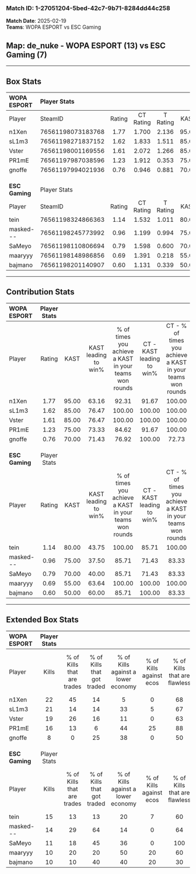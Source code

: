 ### Match ID: 1-27051204-5bed-42c7-9b71-8284dd44c258  
**Match Date**: 2025-02-19  
**Teams**: WOPA ESPORT vs ESC Gaming  

## **Map**: de_nuke - WOPA ESPORT (13) vs ESC Gaming (7)  
---  

## Box Stats  

| **WOPA ESPORT** | Player Stats      |        |           |          |       |       |       |         |        |      |     |
| :- | :- | :-: | :-: | :-: | :-: | :-: | :-: | :-: | :-: | :-: | :-: |
| Player          | SteamID           | Rating | CT Rating | T Rating | KAST  |  ADR  | Kills | Assists | Deaths | K/D  | HS% |
| n1Xen           | 76561198073183768 |  1.77  |   1.700   |  2.136   | 95.00 | 94.4  |  22   |    5    |   10   | 2.20 | 59  |
| sL1m3           | 76561198271837152 |  1.62  |   1.833   |  1.511   | 85.00 | 94.5  |  21   |    5    |   11   | 1.91 | 28  |
| Vster           | 76561198001169556 |  1.61  |   2.072   |  1.266   | 85.00 | 120.8 |  19   |    9    |   12   | 1.58 | 47  |
| PR1mE           | 76561197987038596 |  1.23  |   1.912   |  0.353   | 75.00 | 89.9  |  16   |    4    |   14   | 1.14 | 81  |
| gnoffe          | 76561197994021936 |  0.76  |   0.946   |  0.881   | 70.00 | 57.2  |   8   |    6    |   14   | 0.57 | 75  |
|                 |                   |        |           |          |       |       |       |         |        |      |     |
|                 |                   |        |           |          |       |       |       |         |        |      |     |
|                 |                   |        |           |          |       |       |       |         |        |      |     |
| **ESC Gaming**  | Player Stats      |        |           |          |       |       |       |         |        |      |     |
| Player          | SteamID           | Rating | CT Rating | T Rating | KAST  |  ADR  | Kills | Assists | Deaths | K/D  | HS% |
| tein            | 76561198324866363 |  1.14  |   1.532   |  1.011   | 80.00 | 80.4  |  15   |    3    |   16   | 0.94 | 80  |
| masked---       | 76561198245773992 |  0.96  |   1.199   |  0.994   | 75.00 | 72.3  |  14   |    4    |   19   | 0.74 | 21  |
| SaMeyo          | 76561198110806694 |  0.79  |   1.598   |  0.600   | 70.00 | 69.4  |  11   |    6    |   19   | 0.58 | 45  |
| maaryyy         | 76561198148986856 |  0.69  |   1.391   |  0.218   | 55.00 | 56.9  |  10   |    2    |   15   | 0.67 | 30  |
| bajmano         | 76561198201140907 |  0.60  |   1.131   |  0.339   | 50.00 | 61.9  |  10   |    4    |   18   | 0.56 | 50  |
---  

## Contribution Stats  

| **WOPA ESPORT** | Player Stats |       |                      |                                                        |                           |                                                             |                          |                                                            |
| :- | :-: | :-: | :-: | :-: | :-: | :-: | :-: | :-: |
| Player          |    Rating    | KAST  | KAST leading to win% | % of times you achieve a KAST in your teams won rounds | CT - KAST leading to win% | CT - % of times you achieve a KAST in your teams won rounds | T - KAST leading to win% | T - % of times you achieve a KAST in your teams won rounds |
| n1Xen           |     1.77     | 95.00 |        63.16         |                         92.31                          |           91.67           |                           100.00                            |          14.29           |                           50.00                            |
| sL1m3           |     1.62     | 85.00 |        76.47         |                         100.00                         |          100.00           |                           100.00                            |          33.33           |                           100.00                           |
| Vster           |     1.61     | 85.00 |        76.47         |                         100.00                         |          100.00           |                           100.00                            |          33.33           |                           100.00                           |
| PR1mE           |     1.23     | 75.00 |        73.33         |                         84.62                          |           91.67           |                           100.00                            |           0.00           |                            0.00                            |
| gnoffe          |     0.76     | 70.00 |        71.43         |                         76.92                          |          100.00           |                            72.73                            |          33.33           |                           100.00                           |
|                 |              |       |                      |                                                        |                           |                                                             |                          |                                                            |
|                 |              |       |                      |                                                        |                           |                                                             |                          |                                                            |
|                 |              |       |                      |                                                        |                           |                                                             |                          |                                                            |
| **ESC Gaming**  | Player Stats |       |                      |                                                        |                           |                                                             |                          |                                                            |
| Player          |    Rating    | KAST  | KAST leading to win% | % of times you achieve a KAST in your teams won rounds | CT - KAST leading to win% | CT - % of times you achieve a KAST in your teams won rounds | T - KAST leading to win% | T - % of times you achieve a KAST in your teams won rounds |
| tein            |     1.14     | 80.00 |        43.75         |                         100.00                         |           85.71           |                           100.00                            |          11.11           |                           100.00                           |
| masked---       |     0.96     | 75.00 |        37.50         |                         85.71                          |           71.43           |                            83.33                            |          11.11           |                           100.00                           |
| SaMeyo          |     0.79     | 70.00 |        40.00         |                         85.71                          |           71.43           |                            83.33                            |          12.50           |                           100.00                           |
| maaryyy         |     0.69     | 55.00 |        63.64         |                         100.00                         |          100.00           |                           100.00                            |          20.00           |                           100.00                           |
| bajmano         |     0.60     | 50.00 |        60.00         |                         85.71                          |          100.00           |                            83.33                            |          20.00           |                           100.00                           |
---  

## Extended Box Stats  

| **WOPA ESPORT** | Player Stats |                            |                            |                                    |                         |                              |                                 |        |                             |                                     |                          |                               |                            |
| :- | :-: | :-: | :-: | :-: | :-: | :-: | :-: | :-: | :-: | :-: | :-: | :-: | :-: |
| Player          |    Kills     | % of Kills that are trades | % of Kills that got traded | % of Kills against a lower economy | % of Kills against ecos | % of Kills that are flawless | % of Kills that are close duels | Deaths | % of Deaths that get traded | % of Deaths against a lower economy | % of Deaths against ecos | % of Deaths that are flawless | % of Deaths that are close |
| n1Xen           |      22      |             45             |             14             |                 5                  |            0            |              68              |                5                |   10   |             40              |                 30                  |            0             |              70               |             0              |
| sL1m3           |      21      |             14             |             14             |                 33                 |            5            |              67              |                0                |   11   |             27              |                 27                  |            0             |              82               |             9              |
| Vster           |      19      |             26             |             16             |                 11                 |            0            |              63              |                5                |   12   |             42              |                 33                  |            0             |              33               |             8              |
| PR1mE           |      16      |             13             |             6              |                 44                 |           25            |              88              |                0                |   14   |             21              |                 14                  |            0             |              86               |             0              |
| gnoffe          |      8       |             0              |             25             |                 38                 |            0            |              50              |               13                |   14   |             43              |                 21                  |            0             |              43               |             29             |
|                 |              |                            |                            |                                    |                         |                              |                                 |        |                             |                                     |                          |                               |                            |
|                 |              |                            |                            |                                    |                         |                              |                                 |        |                             |                                     |                          |                               |                            |
|                 |              |                            |                            |                                    |                         |                              |                                 |        |                             |                                     |                          |                               |                            |
| **ESC Gaming**  | Player Stats |                            |                            |                                    |                         |                              |                                 |        |                             |                                     |                          |                               |                            |
| Player          |    Kills     | % of Kills that are trades | % of Kills that got traded | % of Kills against a lower economy | % of Kills against ecos | % of Kills that are flawless | % of Kills that are close duels | Deaths | % of Deaths that get traded | % of Deaths against a lower economy | % of Deaths against ecos | % of Deaths that are flawless | % of Deaths that are close |
| tein            |      15      |             13             |             13             |                 20                 |            7            |              60              |               13                |   16   |             19              |                 19                  |            0             |              63               |             6              |
| masked---       |      14      |             29             |             64             |                 14                 |            0            |              64              |               14                |   19   |             21              |                 32                  |            5             |              74               |             0              |
| SaMeyo          |      11      |             18             |             45             |                 36                 |            0            |             100              |                9                |   19   |             16              |                 26                  |            5             |              74               |             5              |
| maaryyy         |      10      |             20             |             20             |                 50                 |           20            |              60              |                0                |   15   |              7              |                 20                  |            0             |              80               |             7              |
| bajmano         |      10      |             10             |             40             |                 40                 |           20            |              30              |               10                |   18   |             11              |                 22                  |            6             |              67               |             0              |
